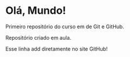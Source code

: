 # Olá, Mundo!
 Primeiro repositório do curso em de Git e GitHub.

 Repositório criado em aula.
 
 Esse linha add diretamente no site GitHub!
